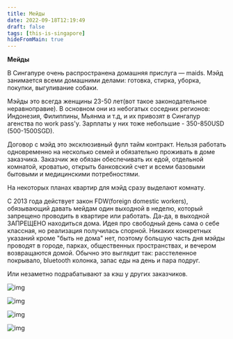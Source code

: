 ```yaml
---
title: Мейды
date: 2022-09-18T12:19:49
draft: false
tags: [this-is-singapore]
hideFromMain: true
---
```

**Мейды**

В Сингапуре очень распространена домашняя прислуга — maids. Мэйд занимается всеми домашними делами: готовка, стирка, уборка, покупки, выгуливание собаки.

Мэйды это всегда женщины 23-50 лет(вот такое законодательное неравноправие). В основном они из небогатых соседних регионов: Индонезия, Филиппины, Мьянма и т.д, и их привозят в Сингапур агенства по work pass'у. Зарплаты у них тоже небольшие - 350-850USD (500-1500SGD).

Договор с мэйд это эксклюзивный фулл тайм контракт. Нельзя работать одновременно на несколько семей и обязательно проживать в доме заказчика. Заказчик же обязан обеспечивать их едой, отдельной комнатой, кроватью, открыть банковский счет и всеми базовыми бытовыми и медицинскими потребностями. 

На некоторых планах квартир для мэйд сразу выделают комнату.

С 2013 года действует закон FDW(foreign domestic workers), обязывающий давать мейдам один выходной в неделю, который запрещено проводить в квартире или работать. Да-да, в выходной ЗАПРЕЩЕНО находиться дома. Идея про свободный день сама о себе классная, но реализация получилась спорной. Никаких конкретных указаний кроме "быть не дома" нет, поэтому большую часть дня мэйды проводят в городе, парках, общественных пространствах, и вечером возвращаются домой. Обычно это выглядит так: расстеленное покрывало, bluetooth колонка, запас еды на день и пара подруг. 

Или незаметно подрабатывают за кэш у других заказчиков.

![img](/images/this-is-singapore/photos/photo_111@18-09-2022_12-20-13.jpg#center)

![img](/images/this-is-singapore/photos/photo_112@18-09-2022_12-20-13.jpg#center)

![img](/images/this-is-singapore/photos/photo_113@18-09-2022_12-20-13.jpg#center)

![img](/images/this-is-singapore/photos/photo_114@18-09-2022_12-20-13.jpg#center)
